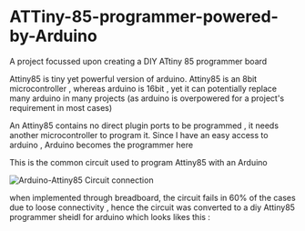 # ATTiny-85-programmer-powered-by-Arduino
A project focussed upon creating a DIY ATtiny 85 programmer board

Attiny85 is tiny yet powerful version of arduino. Attiny85 is an 8bit microcontroller , whereas arduino is 16bit , yet it can potentially replace many arduino in many projects (as arduino is overpowered for a project's requirement in most cases)

An Attiny85 contains no direct plugin ports to be programmed , it needs another microcontroller to program it. Since I have an easy access to arduino , Arduino becomes the programmer here

This is the common circuit used to program Attiny85 with an Arduino

![Arduino-Attiny85 Circuit connection](https://external-content.duckduckgo.com/iu/?u=http%3A%2F%2Fwww.mlbelanger.com%2Fwp-content%2Fuploads%2Fattiny85-with-arduino-step3-4.jpg&f=1&nofb=1)

when implemented through breadboard, the circuit fails in 60% of the cases due to loose connectivity , hence the circuit was converted to a diy Attiny85 programmer sheidl for arduino which looks likes this :

